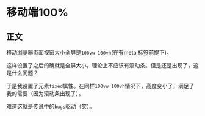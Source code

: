 # 移动端100%

## 正文

移动浏览器页面视窗大小全屏是`100vw 100vh`(在有meta 标签前提下)。

这样设置了之后的确就是全屏大小，理论上不应该有滚动条。但是还是出现了，这是什么问题？

于是我设置了元素`fixed`属性。在同样`100vw 100vh`情况下，高度变小了，满足了我的需要（因为滚动条出现了）。

难道这就是传说中的`bugs`驱动（笑）。

